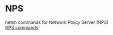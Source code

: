 # NPS









netsh commands for Network Policy Server (NPS)  
[NPS commands](https://learn.microsoft.com/en-us/previous-versions/windows/it-pro/windows-server-2008-r2-and-2008/cc731207(v=ws.10))
